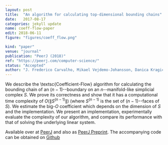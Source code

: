 ```yaml
---
layout: post
title:  "An algorithm for calculating top-dimensional bounding chains"
date:   2017-08-17
categories: jekyll update
name: coeff-flow-paper
edit: 2018-06-11
figure: "figures/coeff_flow.png"

kind: "paper"
venue: "journal"
publication: "PeerJ (2018)"
ref: "https://peerj.com/computer-science/"
status: "Accepted"
author: "J. Frederico Carvalho, Mikael Vejdemo-Johansson, Danica Kragic, Florian T. Pokorny"
---
```


We describe the \textsc{Coefficient-Flow} algorithm for calculating the bounding chain of an $(n-1)$--boundary on an $n$--manifold-like simplicial complex $S$. We prove its correctness and show that it has a computational time complexity of $O(\|S^{(n-1)}\|)$ (where $S^{(n-1)}$ is the set of $(n-1)$--faces of $S$). We estimate the big-$O$ coefficient which depends on the dimension of $S$ and the implementation. We present an implementation, experimentally evaluate the complexity of our algorithm, and compare its performance with that of solving the underlying linear system.

Available over at [PeerJ] and also as [PeerJ Preprint]. The accompanying code can be obtained on [Github]

[PeerJ]:https://peerj.com/articles/cs-153/?td=bl
[PeerJ Preprint]:https://peerj.com/preprints/3151/?td=bl
[Github]:https://github.com/crvs/coeff-flow
